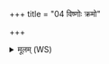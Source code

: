 +++
title = "04 विष्णोः क्रमो"

+++
<details><summary>मूलम् (WS)</summary>

विष्णोः क्रमो ऽसि सपत्नहा दिक्संशितो वाततेजाः ।  
दिशो अनु वि क्रमेहं दिग्भ्यस्तं निर्भजामो  
यो ऽस्मान् द्वेष्टि यं वयं द्विष्मः ॥ ४ ॥
</details>